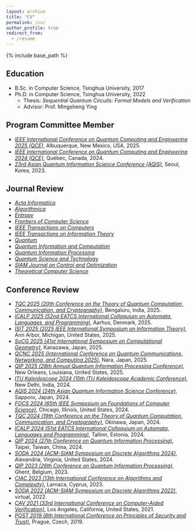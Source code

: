 ```yaml
---
layout: archive
title: "CV"
permalink: /cv/
author_profile: true
redirect_from:
  - /resume
---
```


{% include base_path %}

## Education

* B.Sc. in Computer Science, Tsinghua University, 2017
* Ph.D. in Computer Science, Tsinghua University, 2022
  * Thesis: *Sequential Quantum Circuits: Formal Models and Verification*
  * Advisor: Prof. Mingsheng Ying

## Program Committee Member

* [*IEEE International Conference on Quantum Computing and Engineering 2025 (QCE)*](https://qce.quantum.ieee.org/2025/technical-papers-program-committee/), Albuquerque, New Mexico, USA, 2025.
* [*IEEE International Conference on Quantum Computing and Engineering 2024 (QCE)*](https://qce.quantum.ieee.org/2024/committees/program-committee/), Québec, Canada, 2024.
* [*23rd Asian Quantum Information Science Conference (AQIS)*](http://aqis-conf.org/2023/committees/), Seoul, Korea, 2023.

## Journal Review

* [*Acta Informatica*](https://www.springer.com/journal/236)
* [*Algorithmica*](https://www.springer.com/journal/453)
* [*Entropy*](https://www.mdpi.com/journal/entropy)
* [*Frontiers of Computer Science*](https://www.springer.com/journal/11704)
* [*IEEE Transactions on Computers*](https://ieeexplore.ieee.org/xpl/RecentIssue.jsp?punumber=12)
* [*IEEE Transactions on Information Theory*](https://ieeexplore.ieee.org/xpl/RecentIssue.jsp?punumber=18)
* [*Quantum*](https://quantum-journal.org/)
* [*Quantum Information and Computation*](https://www.rintonpress.com/journals/qic/)
* [*Quantum Information Processing*](https://link.springer.com/journal/11128)
* [*Quantum Science and Technology*](https://iopscience.iop.org/journal/2058-9565)
* [*SIAM Journal on Control and Optimization*](https://www.siam.org/publications/journals/siam-journal-on-control-and-optimization-sicon)
* [*Theoretical Computer Science*](https://www.sciencedirect.com/journal/theoretical-computer-science)

## Conference Review

* [*TQC 2025 (20th Conference on the Theory of Quantum Computation, Communication, and Cryptography)*](https://tqc-conference.org/), Bengaluru, India, 2025.
* [*ICALP 2025 (52nd EATCS International Colloquium on Automata, Languages, and Programming)*](https://conferences.au.dk/icalp2025), Aarhus, Denmark, 2025.
* [*ISIT 2025 (2025 IEEE International Symposium on Information Theory)*](https://2025.ieee-isit.org/), Ann Arbor, Michigan, United States, 2025.
* [*SoCG 2025 (41st International Symposium on Computational Geometry)*](https://socg25.github.io/), Kanazawa, Japan, 2025.
* [*QCNC 2025 (International Conference on Quantum Communications, Networking, and Computing 2025)*](https://www.ieee-qcnc.org/2025/), Nara, Japan, 2025. 
* [*QIP 2025 (28th Annual Quantum Information Processing Conference)*](https://rsvp.duke.edu/event/qip2025/summary), New Orleans, Louisiana, United States, 2025.
* [*ITU Kaleidoscope 2024 (15th ITU Kaleidoscope Academic Conference)*](https://www.itu.int/en/ITU-T/academia/kaleidoscope/2024/Pages/default.aspx), New Delhi, India, 2024.
* [*AQIS 2024 (24th Asian Quantum Information Science Conference)*](http://aqis-conf.org/2024/), Sapporo, Japan, 2024.
* [*FOCS 2024 (65th IEEE Symposium on Foundations of Computer Science)*](https://focs.computer.org/2024/), Chicago, Illinois, United States, 2024.
* [*TQC 2024 (19th Conference on the Theory of Quantum Computation, Communication, and Cryptography)*](https://tqc-conference.org/), Okinawa, Japan, 2024.
* [*ICALP 2024 (51st EATCS International Colloquium on Automata, Languages and Programming)*](https://compose.ioc.ee/icalp2024/), Tallinn, Estonia, 2024.
* [*QIP 2024 (27th Conference on Quantum Information Processing)*](https://qip2024.tw/site/page.aspx?pid=901&sid=1522&lang=en), Taipei, Taiwan, China, 2024.
* [*SODA 2024 (ACM-SIAM Symposium on Discrete Algorithms 2024)*](https://www.siam.org/conferences/cm/conference/soda24), Alexandria, Virginia, United States, 2024.
* [*QIP 2023 (26th Conference on Quantum Information Processing)*](https://indico.cern.ch/event/1175020/), Ghent, Belgium, 2023.
* [*CIAC 2023 (13th International Conference on Algorithms and Complexity)*](https://easyconferences.eu/ciac2023/), Larnaca, Cyprus, 2023.
* [*SODA 2022 (ACM-SIAM Symposium on Discrete Algorithms 2022)*](https://www.siam.org/conferences/cm/conference/soda22), virtual, 2022.
* [*CAV 2021 (33rd International Conference on Computer-Aided Verification)*](http://i-cav.org/2021/), Los Angeles, California, United States, 2021.
* [*POST 2019 (8th International Conference on Principles of Security and Trust)*](https://conf.researchr.org/track/etaps-2019/post-2019-papers), Prague, Czech, 2019.
